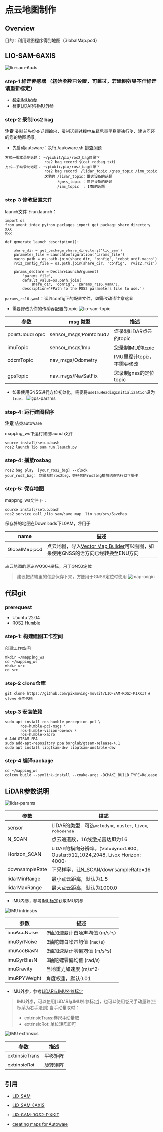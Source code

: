 # 点云地图制作
## Overview
目的：利用建图程序得到地图（GlobalMap.pcd）
## LIO-SAM-6AXIS
![lio-sam-6axis](./images/lio-sam.jpg)

### step-1 标定传感器 （初始参数已设置，可跳过，若建图效果不佳标定请重新标定）
- [标定IMU内参](../%E4%BC%A0%E6%84%9F%E5%99%A8%E6%A0%87%E5%AE%9A/IMU%E6%A0%87%E5%AE%9A.md)
- [标定LiDAR与IMU外参](../%E4%BC%A0%E6%84%9F%E5%99%A8%E6%A0%87%E5%AE%9A/LiDAR-IMU%E6%A0%87%E5%AE%9A.md)


### step-2 录制ros2 bag
 **注意** 录制前先检查话题输出，录制话题过程中车辆尽量平稳缓速行使，建议回环的您的地图场景。

 - 先启动autoware：执行./autoware.sh [排查问题](../Autoware上手/启动autoware.md)
```shell
方式一脚本录制话题： ~/pixkit/pix/ros2_bag目录下
                  ros2 bag record $(cat rosbag.txt)
方式二手动录制话题： ~/pixkit/pix/ros2_bag目录下
                  ros2 bag record  /lidar_topic /gnss_topic /imu_topic 
                  这里的 /lidar_topic：雷达设备的话题
                        /gnss_topic ：惯导设备的话题
                        /imu_topic  : IMU的话题
```

### step-3 修改配置文件
launch文件下run.launch：
```python3
import os
from ament_index_python.packages import get_package_share_directory
XXX
XXX

def generate_launch_description():

    share_dir = get_package_share_directory('lio_sam')
    parameter_file = LaunchConfiguration('params_file')
    xacro_path = os.path.join(share_dir, 'config', 'robot.urdf.xacro')
    rviz_config_file = os.path.join(share_dir, 'config', 'rviz2.rviz')

    params_declare = DeclareLaunchArgument(
        'params_file',
        default_value=os.path.join(
            share_dir, 'config', 'params_rs16.yaml'),
        description='FPath to the ROS2 parameters file to use.')
```
`params_rs16.yaml`：读取config下的配置文件，如需改动请注意这里

- 需要修改为你的传感器配置的topic
![lio-sam-topic](./images/lio-sam-topic.jpg)

|**参数**|**msg 类型**|**描述**|
|--|--|--|
|pointCloudTopic|sensor_msgs/Pointcloud2|您录制LiDAR点云的topic|
|imuTopic|sensor_msgs/Imu|您录制IMU的topic|
|odomTopic|nav_msgs/Odometry|IMU里程计topic，不需要修改|
|gpsTopic|nav_msgs/NavSatFix|您录制gnss的定位topic|

- 如果使用GNSS进行方位初始化，需要将`useImuHeadingInitialization`设为`true`，
![gps-params](./images/gps-params.jpg)


### step-4: 运行建图程序
 **注意** 结束autoware

mapping_ws下运行建图launch文件 
```shell
source install/setup.bash
ros2 launch lio_sam run.launch.py
```

### step-4: 播放rosbag
```shell
ros2 bag play  [your_ros2_bag] --clock 
your_ros2_bag： 您录制的ros2bag，等待您的ros2bag播放结束执行以下操作
```
### step-5: 保存地图
mapping_ws文件下：
```shell
source install/setup.bash
ros2 service call /lio_sam/save_map  lio_sam/srv/SaveMap 
```
保存好的地图在Downloads下LOAM，将用于

|**name**|**描述**|
|--|--|
|GlobalMap.pcd|点云地图，导入[Vector Map Builder](https://tools.tier4.jp/feature/vector_map_builder_ll2/)可以画图，如果使用GNSS的话方向已经转换至ENU方向|

点云地图的原点WGS84坐标，用于GNSS定位
> 建议把终端里的信息保存下来，方便用于GNSS定位时使用 
   ![map-origin](./images/map-origin.jpg)

## 代码git
### prerequest
- Ubuntu 22.04
- ROS2 Humble

### step-1: 构建建图工作空间
创建工作空间
```shell
mkdir ~/mapping_ws
cd ~/mapping_ws
mkdir src
cd src
```

### step-2 clone仓库
```shell
git clone https://github.com/pixmoving-moveit/LIO-SAM-ROS2-PIXKIT # clone 仓库代码
```

### step-3 安装依赖
```shell
sudo apt install ros-humble-perception-pcl \
  	   ros-humble-pcl-msgs \
  	   ros-humble-vision-opencv \
  	   ros-humble-xacro
# Add GTSAM-PPA
sudo add-apt-repository ppa:borglab/gtsam-release-4.1
sudo apt install libgtsam-dev libgtsam-unstable-dev
```

### step-4 编译package
```shell
cd ~/mapping_ws
colcon build --symlink-install --cmake-args -DCMAKE_BUILD_TYPE=Release
```

## LiDAR参数说明 

  ![lidar-params](./images/lidar-params.jpg)

|**参数**|**描述**|
|--|--|
|sensor|LiDAR的类型，可选`velodyne`, `ouster`, `livox`, `robosense`|
|N_SCAN|点云通道数，16线激光雷达即为16|
|Horizon_SCAN|LiDAR的横向分辨率，(Velodyne:1800, Ouster:512,1024,2048, Livox Horizon: 4000)|
|downsampleRate|下采样率，让N_SCAN/downsampleRate=16|
|lidarMinRange|最小点云距离，默认为1.5|
|lidarMaxRange|最大点云距离，默认为1000.0|

- IMU内参，参考[IMU标定](../%E4%BC%A0%E6%84%9F%E5%99%A8%E6%A0%87%E5%AE%9A/IMU%E6%A0%87%E5%AE%9A.md)获取IMU内参

![IMU intrinsics](./images/imu-intrinsics.jpg)

|**参数**|**描述**|
|--|--|
|imuAccNoise|3轴加速度计白噪声均值 (m/s^s)|
|imuGyrNoise|3轴陀螺白噪声均值 (rad/s)|
|imuAccBiasN|3轴加速度计零偏均值 (m/s^s)|
|imuGyrBiasN|3轴陀螺零偏均值 (rad/s)|
|imuGravity|当地重力加速度 (m/s^2)|
|imuRPYWeight|角度权重，默认0.01|

- IMU外参，参考[LiDAR与IMU外参标定](../%E4%BC%A0%E6%84%9F%E5%99%A8%E6%A0%87%E5%AE%9A/LiDAR-IMU%E6%A0%87%E5%AE%9A.md)

> IMU外参，可以使用[LiDAR与IMU外参标定]，也可以使用卷尺手动量取(坐标系为右手法则)
> 当手动量取时：
> - extrinsicTrans:卷尺手动量取
> - extrinsicRot: 单位矩阵即可


![IMU extrinsics](./images/imu-extrinsics.jpg)

|**参数**|**描述**|
|--|--|
|extrinsicTrans|平移矩阵|
|extrinsicRot|旋转矩阵|

## 引用
- [LIO_SAM](https://github.com/TixiaoShan/LIO-SAM)

- [LIO_SAM_6AXIS](https://github.com/JokerJohn/LIO_SAM_6AXIS)

- [LIO-SAM-ROS2-PIXKIT](https://github.com/pixmoving-moveit/LIO-SAM-ROS2-PIXKIT)

- [creating maps for Autoware](https://autowarefoundation.github.io/autoware-documentation/pr-335/how-to-guides/creating-maps-for-autoware/open-source-slam/fast-lio-lc/)